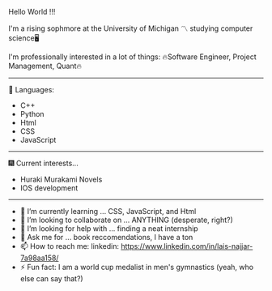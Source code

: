 Hello World !!! 

I'm a rising sophmore at the University of Michigan 〽️ studying computer science🖥️

I'm professionally interested in a lot of things:
🔥Software Engineer, Project Management, Quant🔥

-------------------------------------------------------------------------------------------------------------------------------------------
🥅 Languages:
- C++
- Python
- Html
- CSS
- JavaScript
-------------------------------------------------------------------------------------------------------------------------------------------
🎆 Current interests...
- Huraki Murakami Novels 
- IOS development
-------------------------------------------------------------------------------------------------------------------------------------------
- 🌱 I’m currently learning ... CSS, JavaScript, and Html
- 👯 I’m looking to collaborate on ... ANYTHING (desperate, right?)
- 🤔 I’m looking for help with ... finding a neat internship
- 💬 Ask me for ... book reccomendations, I have a ton
- 📫 How to reach me: linkedin: https://www.linkedin.com/in/lais-najjar-7a98aa158/ 
- ⚡ Fun fact: I am a world cup medalist in men's gymnastics (yeah, who else can say that?)

